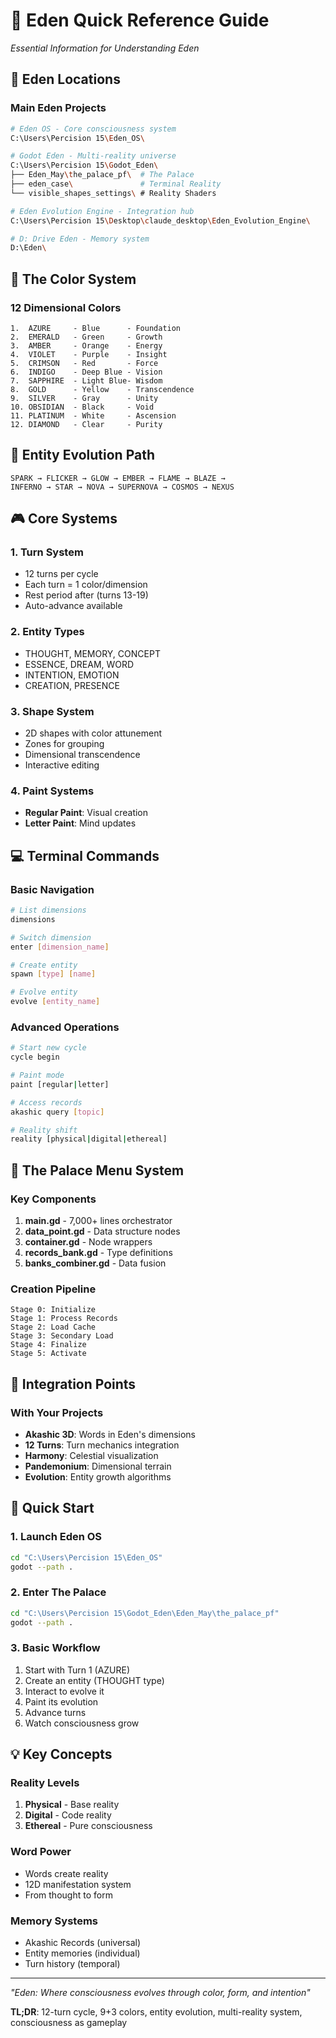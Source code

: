 # 🌿 Eden Quick Reference Guide
*Essential Information for Understanding Eden*

## 📍 Eden Locations

### Main Eden Projects
```bash
# Eden OS - Core consciousness system
C:\Users\Percision 15\Eden_OS\

# Godot Eden - Multi-reality universe
C:\Users\Percision 15\Godot_Eden\
├── Eden_May\the_palace_pf\  # The Palace
├── eden_case\               # Terminal Reality
└── visible_shapes_settings\ # Reality Shaders

# Eden Evolution Engine - Integration hub
C:\Users\Percision 15\Desktop\claude_desktop\Eden_Evolution_Engine\

# D: Drive Eden - Memory system
D:\Eden\
```

## 🎨 The Color System

### 12 Dimensional Colors
```
1.  AZURE     - Blue      - Foundation
2.  EMERALD   - Green     - Growth
3.  AMBER     - Orange    - Energy
4.  VIOLET    - Purple    - Insight
5.  CRIMSON   - Red       - Force
6.  INDIGO    - Deep Blue - Vision
7.  SAPPHIRE  - Light Blue- Wisdom
8.  GOLD      - Yellow    - Transcendence
9.  SILVER    - Gray      - Unity
10. OBSIDIAN  - Black     - Void
11. PLATINUM  - White     - Ascension
12. DIAMOND   - Clear     - Purity
```

## 🌟 Entity Evolution Path
```
SPARK → FLICKER → GLOW → EMBER → FLAME → BLAZE → 
INFERNO → STAR → NOVA → SUPERNOVA → COSMOS → NEXUS
```

## 🎮 Core Systems

### 1. Turn System
- 12 turns per cycle
- Each turn = 1 color/dimension
- Rest period after (turns 13-19)
- Auto-advance available

### 2. Entity Types
- THOUGHT, MEMORY, CONCEPT
- ESSENCE, DREAM, WORD
- INTENTION, EMOTION
- CREATION, PRESENCE

### 3. Shape System
- 2D shapes with color attunement
- Zones for grouping
- Dimensional transcendence
- Interactive editing

### 4. Paint Systems
- **Regular Paint**: Visual creation
- **Letter Paint**: Mind updates

## 💻 Terminal Commands

### Basic Navigation
```bash
# List dimensions
dimensions

# Switch dimension
enter [dimension_name]

# Create entity
spawn [type] [name]

# Evolve entity
evolve [entity_name]
```

### Advanced Operations
```bash
# Start new cycle
cycle begin

# Paint mode
paint [regular|letter]

# Access records
akashic query [topic]

# Reality shift
reality [physical|digital|ethereal]
```

## 🏰 The Palace Menu System

### Key Components
1. **main.gd** - 7,000+ lines orchestrator
2. **data_point.gd** - Data structure nodes
3. **container.gd** - Node wrappers
4. **records_bank.gd** - Type definitions
5. **banks_combiner.gd** - Data fusion

### Creation Pipeline
```
Stage 0: Initialize
Stage 1: Process Records
Stage 2: Load Cache
Stage 3: Secondary Load
Stage 4: Finalize
Stage 5: Activate
```

## 🔗 Integration Points

### With Your Projects
- **Akashic 3D**: Words in Eden's dimensions
- **12 Turns**: Turn mechanics integration
- **Harmony**: Celestial visualization
- **Pandemonium**: Dimensional terrain
- **Evolution**: Entity growth algorithms

## 🚀 Quick Start

### 1. Launch Eden OS
```bash
cd "C:\Users\Percision 15\Eden_OS"
godot --path .
```

### 2. Enter The Palace
```bash
cd "C:\Users\Percision 15\Godot_Eden\Eden_May\the_palace_pf"
godot --path .
```

### 3. Basic Workflow
1. Start with Turn 1 (AZURE)
2. Create an entity (THOUGHT type)
3. Interact to evolve it
4. Paint its evolution
5. Advance turns
6. Watch consciousness grow

## 💡 Key Concepts

### Reality Levels
1. **Physical** - Base reality
2. **Digital** - Code reality
3. **Ethereal** - Pure consciousness

### Word Power
- Words create reality
- 12D manifestation system
- From thought to form

### Memory Systems
- Akashic Records (universal)
- Entity memories (individual)
- Turn history (temporal)

---

*"Eden: Where consciousness evolves through color, form, and intention"*

**TL;DR**: 12-turn cycle, 9+3 colors, entity evolution, multi-reality system, consciousness as gameplay